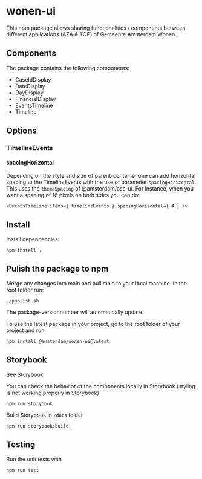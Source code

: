 # wonen-ui
This npm package allows sharing functionalities / components between different applications (AZA & TOP) of Gemeente Amsterdam Wonen.

## Components
The package contains the following components:

- CaseIdDisplay
- DateDisplay
- DayDisplay
- FinancialDisplay
- EventsTimeline
- Timeline

## Options
### TimelineEvents
#### spacingHorizontal
Depending on the style and size of parent-container one can add horizontal spacing to the TimelineEvents with the use of parameter `spacingHorizontal`.
This uses the `themeSpacing` of @amsterdam/asc-ui.
For instance, when you want a spacing of 16 pixels on both sides you can do:

```<EventsTimeline items={ timelineEvents } spacingHorizontal={ 4 } />```

## Install

Install dependencies:
```
npm install .
```

## Pulish the package to npm

Merge any changes into main and pull main to your local machine.
In the root folder run:
```
./publish.sh
```
The package-versionnumber will automatically update.

To use the latest package in your project, go to the root folder of your project and run:
```
npm install @amsterdam/wonen-ui@latest
```
## Storybook
See [Storybook](https://amsterdam.github.io/wonen-ui/)

You can check the behavior of the components locally in Storybook (styling is not working properly in Storybook)
```
npm run storybook
```

Build Storybook in `/docs` folder
```
npm run storybook:build
```

## Testing
Run the unit tests with
```
npm run test
```
